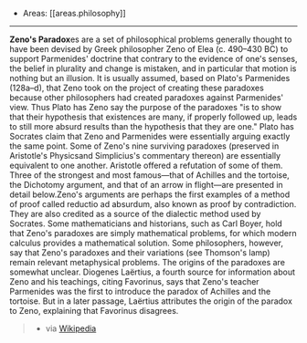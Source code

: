 
- Areas: [[areas.philosophy]]

---

**Zeno's Paradox**es are a set of philosophical problems generally thought to have been devised by Greek philosopher Zeno of Elea (c. 490–430 BC) to support Parmenides' doctrine that contrary to the evidence of one's senses, the belief in plurality and change is mistaken, and in particular that motion is nothing but an illusion. It is usually assumed, based on Plato's Parmenides (128a–d), that Zeno took on the project of creating these paradoxes because other philosophers had created paradoxes against Parmenides' view. Thus Plato has Zeno say the purpose of the paradoxes "is to show that their hypothesis that existences are many, if properly followed up, leads to still more absurd results than the hypothesis that they are one." Plato has Socrates claim that Zeno and Parmenides were essentially arguing exactly the same point. Some of Zeno's nine surviving paradoxes (preserved in Aristotle's Physicsand Simplicius's commentary thereon) are essentially equivalent to one another. Aristotle offered a refutation of some of them. Three of the strongest and most famous—that of Achilles and the tortoise, the Dichotomy argument, and that of an arrow in flight—are presented in detail below.Zeno's arguments are perhaps the first examples of a method of proof called reductio ad absurdum, also known as proof by contradiction. They are also credited as a source of the dialectic method used by Socrates. Some mathematicians and historians, such as Carl Boyer, hold that Zeno's paradoxes are simply mathematical problems, for which modern calculus provides a mathematical solution. Some philosophers, however, say that Zeno's paradoxes and their variations (see Thomson's lamp) remain relevant metaphysical problems. The origins of the paradoxes are somewhat unclear. Diogenes Laërtius, a fourth source for information about Zeno and his teachings, citing Favorinus, says that Zeno's teacher Parmenides was the first to introduce the paradox of Achilles and the tortoise. But in a later passage, Laërtius attributes the origin of the paradox to Zeno, explaining that Favorinus disagrees.

> - via [Wikipedia](https://en.wikipedia.org/wiki/Zeno's%20paradoxes)
